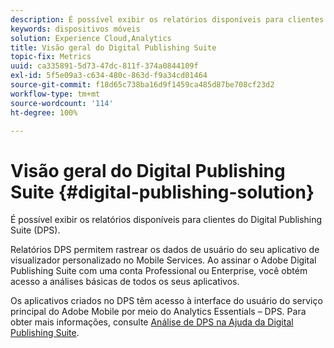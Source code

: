 ```yaml
---
description: É possível exibir os relatórios disponíveis para clientes do Digital Publishing Suite (DPS).
keywords: dispositivos móveis
solution: Experience Cloud,Analytics
title: Visão geral do Digital Publishing Suite
topic-fix: Metrics
uuid: ca335891-5d73-47dc-811f-374a0844109f
exl-id: 5f5e09a3-c634-480c-863d-f9a34cd01464
source-git-commit: f18d65c738ba16d9f1459ca485d87be708cf23d2
workflow-type: tm+mt
source-wordcount: '114'
ht-degree: 100%

---
```


# Visão geral do Digital Publishing Suite {#digital-publishing-solution}

É possível exibir os relatórios disponíveis para clientes do Digital Publishing Suite (DPS).

Relatórios DPS permitem rastrear os dados de usuário do seu aplicativo de visualizador personalizado no Mobile Services. Ao assinar o Adobe Digital Publishing Suite com uma conta Professional ou Enterprise, você obtém acesso a análises básicas de todos os seus aplicativos.

Os aplicativos criados no DPS têm acesso à interface do usuário do serviço principal do Adobe Mobile por meio do Analytics Essentials – DPS. Para obter mais informações, consulte [Análise de DPS na Ajuda da Digital Publishing Suite](https://helpx.adobe.com/br/digital-publishing-suite/help/omniture-analytics.html).
